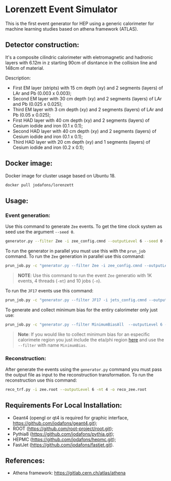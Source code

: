# Lorenzett Event Simulator

This is the first event generator for HEP using a generic calorimeter for machine learning 
studies based on athena framework (ATLAS).

## Detector construction:

It's a composite cilindric calorimeter with eletromagnetic and hadronic layers with 6.12m in z starting 90cm of disntance
in the collision line and 148cm of material.

Description:

- First EM layer (stripts) with 15 cm depth (xy) and 2 segments (layers) of LAr and Pb (0.003 x 0.003); 
- Second EM layer with 30 cm depth (xy) and 2 segments (layers) of LAr and Pb (0.025 x 0.025); 
- Third EM layer with 3 cm depth (xy) and 2 segments (layers) of LAr and Pb (0.05 x 0.025); 
- First HAD layer with 40 cm depth (xy) and 2 segments (layers) of Cesium iodide and iron (0.1 x 0.1); 
- Second HAD layer with 40 cm depth (xy) and 2 segments (layers) of Cesium iodide and iron (0.1 x 0.1); 
- Third HAD layer with 20 cm depth (xy) and 1 segments (layers) of Cesium iodide and iron (0.2 x 0.1); 



## Docker image:

Docker image for cluster usage based on Ubuntu 18.
```bash
docker pull jodafons/lorenzett
```


## Usage:

### Event generation:

Use this command to generate `Zee` events. To get the time clock system as seed use the argument `--seed 0`.
```bash
generator.py --filter Zee -i zee_config.cmnd --outputLevel 6 --seed 0 -evt 1000 -o zee.root --pileupAvg 40 --bc_id_start -8 --bc_id_end 7
```
To run the generator in parallel you must use this with the `prun_job` command. To run the `Zee` generation in parallel use this command:

```bash
prun_job.py -c "generator.py --filter Zee -i zee_config.cmnd --outputLevel 6 --seed 0 -evt 1000 -o zee.root --pileupAvg 40 --bc_id_start -8 --bc_id_end 7"
```
> **NOTE**: Use this command to run the event `Zee` generatio with 1K events, 4 threads (`-mt`) and 10 jobs (`-n`).

To run the `JF17` events use this command:
```bash
prun_job.py -c "generator.py --filter JF17 -i jets_config.cmnd --outputLevel 6 --seed 0 --evt 1000" -mt 4 -n 10 -o jf17.root --pileupAvg 40 --bc_id_start -8 --bc_id_end 7"
```

To generate and collect minimum bias for the entiry calorimeter only just use:
```bash
prun_job.py -c "generator.py --filter MinimumBiasAll  --outputLevel 6 --seed 0 --evt 1000" -mt 4 -n 10 -o mb.root --pileupAvg 40 --bc_id_start -8 --bc_id_end 7"
```

> **Note**: If you would like to collect minimum bias for an especific calorimete region you just include the eta/phi region [here](https://github.com/jodafons/lorenzett/blob/master/scripts/generator.py#L112) and use the `--filter` with name `MinimumBias`.


### Reconstruction:

After generate the events using the `generator.py` command you must pass the output file as input to the reconstruction transformation. To run the reconstruction use this command:

```bash
reco_trf.py -i zee.root --outputLevel 6 -nt 4 -o reco_zee.root
```

## Requirements For Local Installation:

- Geant4 (opengl or qt4 is required for graphic interface, https://github.com/jodafons/geant4.git);
- ROOT (https://github.com/root-project/root.git);
- Pythia8 (https://github.com/jodafons/pythia.git);
- HEPMC (https://github.com/jodafons/hepmc.git);
- FastJet (https://github.com/jodafons/fastjet.git).


## References:

- Athena framework: https://gitlab.cern.ch/atlas/athena


